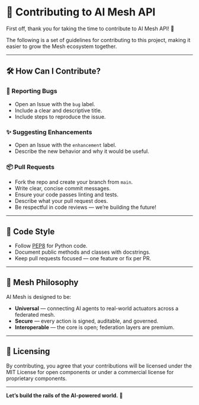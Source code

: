 # 🤝 Contributing to AI Mesh API

First off, thank you for taking the time to contribute to AI Mesh API! 🚀

The following is a set of guidelines for contributing to this project, making it easier to grow the Mesh ecosystem together.

---

## 🛠️ How Can I Contribute?

### 🐞 Reporting Bugs

- Open an Issue with the `bug` label.
- Include a clear and descriptive title.
- Include steps to reproduce the issue.

### ✨ Suggesting Enhancements

- Open an Issue with the `enhancement` label.
- Describe the new behavior and why it would be useful.

### 📦 Pull Requests

- Fork the repo and create your branch from `main`.
- Write clear, concise commit messages.
- Ensure your code passes linting and tests.
- Describe what your pull request does.
- Be respectful in code reviews — we’re building the future!

---

## 📜 Code Style

- Follow [PEP8](https://peps.python.org/pep-0008/) for Python code.
- Document public methods and classes with docstrings.
- Keep pull requests focused — one feature or fix per PR.

---

## 🚀 Mesh Philosophy

AI Mesh is designed to be:

- **Universal** — connecting AI agents to real-world actuators across a federated mesh.
- **Secure** — every action is signed, auditable, and governed.
- **Interoperable** — the core is open; federation layers are premium.

---

## 📝 Licensing

By contributing, you agree that your contributions will be licensed under the MIT License for open components or under a commercial license for proprietary components.

---

**Let’s build the rails of the AI-powered world.** 🚀
